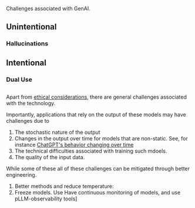 Challenges associated with GenAI.

## Unintentional

### Hallucinations

## Intentional

### Dual Use


## 

Apart from [ethical considerations](../../Using/ethically/index.md), there are general challenges associated with the technology.

Importantly, applications that rely on the output of these models may have challenges due to

1. The stochastic nature of the output
1. Changes in the output over time for models that are non-static. See, for instance [ChatGPT's behavior changing over time](https://arxiv.org/abs/2307.09009)
1. The technical difficulties associated with training such mdoels.
1. The quality of the input data.

While some of these all of these challenges can be mitigated through better engineering.

1. Better methods and reduce temperature:
1. Freeze models. Use Have continuous monitoring of models, and use pLLM-observability tools]
